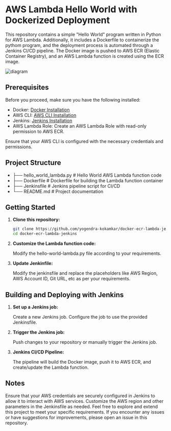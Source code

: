 # AWS Lambda Hello World with Dockerized Deployment

This repository contains a simple "Hello World" program written in Python for AWS Lambda. Additionally, it includes a Dockerfile to containerize the pythom program, and the deployment process is automated through a Jenkins CI/CD pipeline. The Docker image is pushed to AWS ECR (Elastic Container Registry), and an AWS Lambda function is created using the ECR image.

![diagram](https://github.com/yogendra-kokamkar/docker-ecr-lambda-jenkins/assets/55878086/db7bd831-5643-41d2-a728-770fc55c9aec)


## Prerequisites

Before you proceed, make sure you have the following installed:

- Docker: [Docker Installation](https://docs.docker.com/get-docker/)
- AWS CLI: [AWS CLI Installation](https://docs.aws.amazon.com/cli/latest/userguide/install-cliv2.html)
- Jenkins: [Jenkins Installation](https://www.jenkins.io/doc/book/installing/)
- AWS Lambda Role: Create an AWS Lambda Role with read-only permission to AWS ECR.

Ensure that your AWS CLI is configured with the necessary credentials and permissions.

## Project Structure

- ├── hello_world_lambda.py # Hello World AWS Lambda function code
- ├── Dockerfile # Dockerfile for building the Lambda function container
- ├── Jenkinsfile # Jenkins pipeline script for CI/CD
- └── README.md # Project documentation

## Getting Started

1. **Clone this repository:**

   ```bash
   git clone https://github.com/yogendra-kokamkar/docker-ecr-lambda-jenkins.git
   cd docker-ecr-lambda-jenkins

2. **Customize the Lambda function code:**

    Modify the hello-world-lambda.py file according to your requirements.

3. **Update Jenkinfile:**

    Modify the jenkinsfile and replace the placeholders like AWS Region, AWS Account ID, Git URL, etc as per your requirements.

## Building and Deploying with Jenkins
1. **Set up a Jenkins job:**

    Create a new Jenkins job.
    Configure the job to use the provided Jenkinsfile.

2. **Trigger the Jenkins job:**

    Push changes to your repository or manually trigger the Jenkins job.

3. **Jenkins CI/CD Pipeline:**  

    The pipeline will build the Docker image, push it to AWS ECR, and create/update the Lambda function.

## Notes
Ensure that your AWS credentials are securely configured in Jenkins to allow it to interact with AWS services.
Customize the AWS region and other parameters in the Jenkinsfile as needed.
Feel free to explore and extend this project to meet your specific requirements. If you encounter any issues or have suggestions for improvements, please open an issue in this repository.
